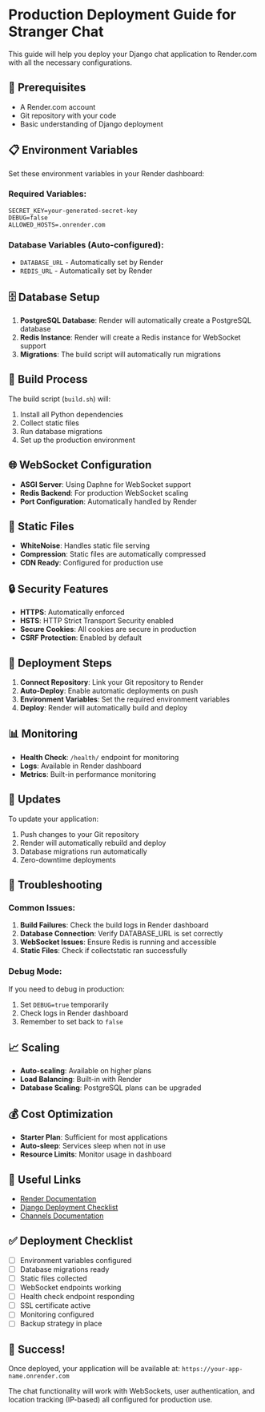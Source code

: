 # Production Deployment Guide for Stranger Chat

This guide will help you deploy your Django chat application to Render.com with all the necessary configurations.

## 🚀 Prerequisites

- A Render.com account
- Git repository with your code
- Basic understanding of Django deployment

## 📋 Environment Variables

Set these environment variables in your Render dashboard:

### Required Variables:
```
SECRET_KEY=your-generated-secret-key
DEBUG=false
ALLOWED_HOSTS=.onrender.com
```

### Database Variables (Auto-configured):
- `DATABASE_URL` - Automatically set by Render
- `REDIS_URL` - Automatically set by Render

## 🗄️ Database Setup

1. **PostgreSQL Database**: Render will automatically create a PostgreSQL database
2. **Redis Instance**: Render will create a Redis instance for WebSocket support
3. **Migrations**: The build script will automatically run migrations

## 🔧 Build Process

The build script (`build.sh`) will:
1. Install all Python dependencies
2. Collect static files
3. Run database migrations
4. Set up the production environment

## 🌐 WebSocket Configuration

- **ASGI Server**: Using Daphne for WebSocket support
- **Redis Backend**: For production WebSocket scaling
- **Port Configuration**: Automatically handled by Render

## 📁 Static Files

- **WhiteNoise**: Handles static file serving
- **Compression**: Static files are automatically compressed
- **CDN Ready**: Configured for production use

## 🔒 Security Features

- **HTTPS**: Automatically enforced
- **HSTS**: HTTP Strict Transport Security enabled
- **Secure Cookies**: All cookies are secure in production
- **CSRF Protection**: Enabled by default

## 🚀 Deployment Steps

1. **Connect Repository**: Link your Git repository to Render
2. **Auto-Deploy**: Enable automatic deployments on push
3. **Environment Variables**: Set the required environment variables
4. **Deploy**: Render will automatically build and deploy

## 📊 Monitoring

- **Health Check**: `/health/` endpoint for monitoring
- **Logs**: Available in Render dashboard
- **Metrics**: Built-in performance monitoring

## 🔄 Updates

To update your application:
1. Push changes to your Git repository
2. Render will automatically rebuild and deploy
3. Database migrations run automatically
4. Zero-downtime deployments

## 🐛 Troubleshooting

### Common Issues:

1. **Build Failures**: Check the build logs in Render dashboard
2. **Database Connection**: Verify DATABASE_URL is set correctly
3. **WebSocket Issues**: Ensure Redis is running and accessible
4. **Static Files**: Check if collectstatic ran successfully

### Debug Mode:

If you need to debug in production:
1. Set `DEBUG=true` temporarily
2. Check logs in Render dashboard
3. Remember to set back to `false`

## 📈 Scaling

- **Auto-scaling**: Available on higher plans
- **Load Balancing**: Built-in with Render
- **Database Scaling**: PostgreSQL plans can be upgraded

## 💰 Cost Optimization

- **Starter Plan**: Sufficient for most applications
- **Auto-sleep**: Services sleep when not in use
- **Resource Limits**: Monitor usage in dashboard

## 🔗 Useful Links

- [Render Documentation](https://render.com/docs)
- [Django Deployment Checklist](https://docs.djangoproject.com/en/5.2/howto/deployment/checklist/)
- [Channels Documentation](https://channels.readthedocs.io/)

## ✅ Deployment Checklist

- [ ] Environment variables configured
- [ ] Database migrations ready
- [ ] Static files collected
- [ ] WebSocket endpoints working
- [ ] Health check endpoint responding
- [ ] SSL certificate active
- [ ] Monitoring configured
- [ ] Backup strategy in place

## 🎉 Success!

Once deployed, your application will be available at:
`https://your-app-name.onrender.com`

The chat functionality will work with WebSockets, user authentication, and location tracking (IP-based) all configured for production use.
